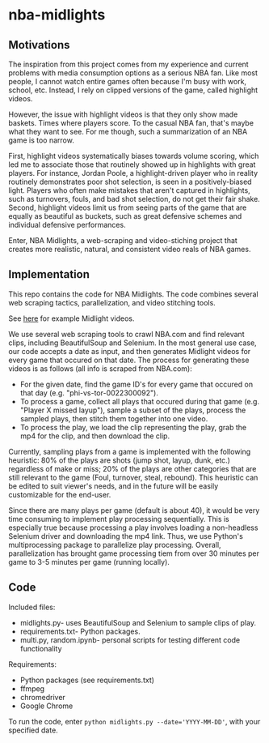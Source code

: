 # nba-midlights

## Motivations

The inspiration from this project comes from my experience and current problems with media consumption options as a serious NBA fan. Like most people, I cannot watch entire games often because I'm busy with work, school, etc. Instead, I rely on clipped versions of the game, called highlight videos. 

However, the issue with highlight videos is that they only show made baskets. Times where players score. To the casual NBA fan, that's maybe what they want to see. For me though, such a summarization of an NBA game is too narrow. 

First, highlight videos systematically biases towards volume scoring, which led me to associate those that routinely showed up in highlights with great players. For instance, Jordan Poole, a highlight-driven player who in reality routinely demonstrates poor shot selection, is seen in a positively-biased light. Players who often make mistakes that aren't captured in highlights, such as turnovers, fouls, and bad shot selection, do not get their fair shake. Second, highlight videos limit us from seeing parts of the game that are equally as beautiful as buckets, such as great defensive schemes and individual defensive performances.

Enter, NBA Midlights, a web-scraping and video-stiching project that creates more realistic, natural, and consistent video reals of NBA games.

## Implementation

This repo contains the code for NBA Midlights. 
The code combines several web scraping tactics, parallelization, and video stitching tools.

See [here](https://drive.google.com/drive/folders/1T6EhLKyoYiK7uTHnVipAZrLA72qDXanN?usp=sharing) for example Midlight videos.

We use several web scraping tools to crawl NBA.com and find relevant clips, including BeautifulSoup and Selenium. 
In the most general use case, our code accepts a date as input, and then generates Midlight videos for every game that occured on that date. 
The process for generating these videos is as follows (all info is scraped from NBA.com):
* For the given date, find the game ID's for every game that occured on that day (e.g. "phi-vs-tor-0022300092").
* To process a game, collect all plays that occured during that game (e.g. "Player X missed layup"), sample a subset of the plays, process the sampled plays, then stitch them together into one video.
* To process the play, we load the clip representing the play, grab the mp4 for the clip, and then download the clip.

Currently, sampling plays from a game is implemented with the following heuristic: 80% of the plays are shots (jump shot, layup, dunk, etc.) regardless of make or miss; 20% of the plays are other categories that are still relevant to the game (Foul, turnover, steal, rebound). 
This heuristic can be edited to suit viewer's needs, and in the future will be easily customizable for the end-user.

Since there are many plays per game (default is about 40), it would be very time consuming to implement play processing sequentially.
This is especially true because processing a play involves loading a non-headless Selenium driver and downloading the mp4 link.
Thus, we use Python's multiprocessing package to parallelize play processing.
Overall, parallelization has brought game processing tiem from over 30 minutes per game to 3-5 minutes per game (running locally).

## Code
Included files:
* midlights.py- uses BeautifulSoup and Selenium to sample clips of play.
* requirements.txt- Python packages.
* multi.py, random.ipynb- personal scripts for testing different code functionality

Requirements:
* Python packages (see requirements.txt)
* ffmpeg
* chromedriver
* Google Chrome

To run the code, enter `python midlights.py --date='YYYY-MM-DD'`, with your specified date.
